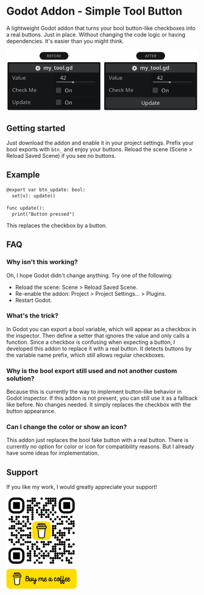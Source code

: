 # Godot Addon - Simple Tool Button

A lightweight Godot addon that turns your bool button-like checkboxes into a real buttons. Just in place. Without changing the code logic or having dependencies. It's easier than you might think.

![](assets/comparison.png)

## Getting started

Just download the addon and enable it in your project settings. Prefix your bool exports with `btn_` and enjoy your buttons. Reload the scene (Scene > Reload Saved Scene) if you see no buttons.

## Example

```gdscript
@export var btn_update: bool:
  set(v): update()

func update():
  print("Button pressed")
```

This replaces the checkbox by a button.

## FAQ

### Why isn't this working?

Oh, I hope Godot didn't change anything. Try one of the following:

- Reload the scene: Scene > Reload Saved Scene.
- Re-enable the addon: Project > Project Settings... > Plugins.
- Restart Godot.

### What's the trick?

In Godot you can export a bool variable, which will appear as a checkbox in the inspector. Then define a setter that ignores the value and only calls a function. Since a checkbox is confusing when expecting a button, I developed this addon to replace it with a real button. It detects buttons by the variable name prefix, which still allows regular checkboxes.

### Why is the bool export still used and not another custom solution?

Because this is currently the way to implement button-like behavior in Godot inspector. If this addon is not present, you can still use it as a fallback like before. No changes needed. It simply replaces the checkbox with the button appearance.

### Can I change the color or show an icon?

This addon just replaces the bool fake button with a real button. There is currently no option for color or icon for compatibility reasons. But I already have some ideas for implementation.

## Support

If you like my work, I would greatly appreciate your support!

<a href="https://www.buymeacoffee.com/domske" target="_blank"><img src="assets/bmc.png" alt="Buy Me A Coffee" width="185"></a>
